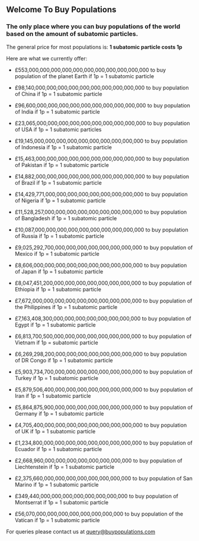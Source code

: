 ## Welcome To Buy Populations
### The only place where you can buy populations of the world based on the amount of subatomic particles.

The general price for most populations is:
**1 subatomic particle costs 1p**

Here are what we currently offer:
* £553,000,000,000,000,000,000,000,000,000,000,000 to buy population of the planet Earth if 1p = 1 subatomic particle

* £98,140,000,000,000,000,000,000,000,000,000,000 to buy population of China if 1p = 1 subatomic particle

* £96,600,000,000,000,000,000,000,000,000,000,000 to buy population of India if 1p = 1 subatomic particle 

* £23,065,000,000,000,000,000,000,000,000,000,000 to buy population of USA if 1p = 1 subatomic particles

* £19,145,000,000,000,000,000,000,000,000,000,000 to buy population of Indonesia if 1p = 1 subatomic particle

* £15,463,000,000,000,000,000,000,000,000,000,000 to buy population of Pakistan if 1p = 1 subatomic particle

* £14,882,000,000,000,000,000,000,000,000,000,000 to buy population of Brazil if 1p = 1 subatomic particle

* £14,429,771,000,000,000,000,000,000,000,000,000 to buy population of Nigeria if 1p = 1 subatomic particle

* £11,528,257,000,000,000,000,000,000,000,000,000 to buy population of Bangladesh if 1p = 1 subatomic particle

* £10,087,000,000,000,000,000,000,000,000,000,000 to buy population of Russia if 1p = 1 subatomic particle 

* £9,025,292,700,000,000,000,000,000,000,000,000 to buy population of Mexico if 1p = 1 subatomic particle

* £8,606,000,000,000,000,000,000,000,000,000,000 to buy population of Japan if 1p = 1 subatomic particle

* £8,047,451,200,000,000,000,000,000,000,000,000 to buy population of Ethiopia if 1p = 1 subatomic particle

* £7,672,000,000,000,000,000,000,000,000,000,000 to buy population of the Philippines if 1p = 1 subatomic particle

* £7,163,408,300,000,000,000,000,000,000,000,000 to buy population of Egypt if 1p = 1 subatomic particle

* £6,813,700,500,000,000,000,000,000,000,000,000 to buy population of Vietnam if 1p = subatomic particle

* £6,269,298,200,000,000,000,000,000,000,000,000 to buy population of DR Congo if 1p = 1 subatomic particle

* £5,903,734,700,000,000,000,000,000,000,000,000 to buy population of Turkey if 1p = 1 subatomic particle

* £5,879,506,400,000,000,000,000,000,000,000,000 to buy population of Iran if 1p = 1 subatomic particle

* £5,864,875,900,000,000,000,000,000,000,000,000 to buy population of Germany if 1p = 1 subatomic particle

* £4,705,400,000,000,000,000,000,000,000,000,000 to buy population of UK if 1p = 1 subatomic particle

* £1,234,800,000,000,000,000,000,000,000,000,000 to buy population of Ecuador if 1p = 1 subatomic particle

* £2,668,960,000,000,000,000,000,000,000,000 to buy population of Liechtenstein if 1p = 1 subatomic particle

* £2,375,660,000,000,000,000,000,000,000,000 to buy population of San Marino if 1p = 1 subatomic particle

* £349,440,000,000,000,000,000,000,000,000 to buy population of Montserrat if 1p = 1 subatomic particle

* £56,070,000,000,000,000,000,000,000,000 to buy population of the Vatican if 1p = 1 subatomic particle



For queries please contact us at query@buypopulations.com
